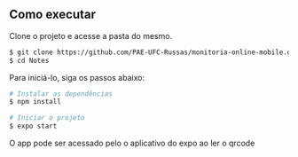 ## Como executar

Clone o projeto e acesse a pasta do mesmo.

```bash
$ git clone https://github.com/PAE-UFC-Russas/monitoria-online-mobile.git
$ cd Notes
```

Para iniciá-lo, siga os passos abaixo:
```bash
# Instalar as dependências
$ npm install

# Iniciar o projeto
$ expo start
```
O app pode ser acessado pelo o aplicativo do expo ao ler o qrcode